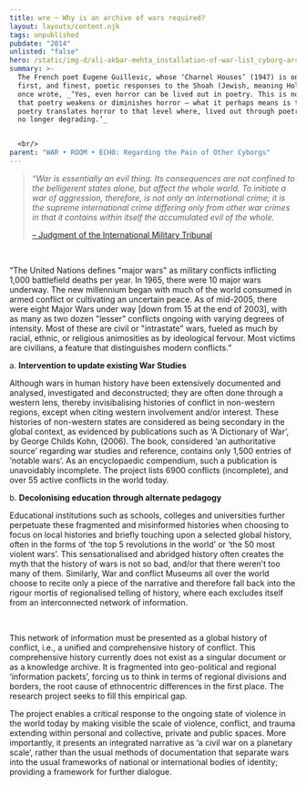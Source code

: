 ```yaml
---
title: wre ~ Why is an archive of wars required?
layout: layouts/content.njk
tags: unpublished
pubdate: "2014"
unlisted: "false"
hero: /static/img-d/ali-akbar-mehta_installation-of-war-list_cyborg-archive-war-room-echo_tifa-working-studios_2018.jpg
summary: >-
  The French poet Eugene Guillevic, whose ‘Charnel Houses’ (1947) is one of the
  first, and finest, poetic responses to the Shoah (Jewish, meaning Holocaust),
  once wrote, _‘Yes, even horror can be lived out in poetry. This is not to say
  that poetry weakens or diminishes horror – what it perhaps means is that
  poetry translates horror to that level where, lived out through poetry, it is
  no longer degrading.’_


  <br/>
parent: "WAR • ROOM • ECHO: Regarding the Pain of Other Cyborgs"
---
```

> *“War is essentially an evil thing. Its consequences are not confined to the belligerent states alone, but affect the whole world. To initiate a war of aggression, therefore, is not only an international crime; it is the supreme international crime differing only from other war crimes in that it contains within itself the accumulated evil of the whole.*
>
> [– Judgment of the International Military Tribunal](http://avalon.law.yale.edu/imt/judnazi.asp)

<br/>

“The United Nations defines "major wars" as military conflicts inflicting 1,000 battlefield deaths per year. In 1965, there were 10 major wars underway. The new millennium began with much of the world consumed in armed conflict or cultivating an uncertain peace. As of mid-2005, there were eight Major Wars under way \[down from 15 at the end of 2003], with as many as two dozen "lesser" conflicts ongoing with varying degrees of intensity. Most of these are civil or "intrastate" wars, fueled as much by racial, ethnic, or religious animosities as by ideological fervour. Most victims are civilians, a feature that distinguishes modern conflicts.”

a.	**Intervention to update existing War Studies**

Although wars in human history have been extensively documented and analysed, investigated and deconstructed; they are often done through a western lens, thereby invisibalising histories of conflict in non-western regions, except when citing western involvement and/or interest. These histories of non-western states are considered as being secondary in the global context, as evidenced by publications such as ‘A Dictionary of War’, by George Childs Kohn, (2006). The book, considered ‘an authoritative source’ regarding war studies and reference, contains only 1,500 entries of ‘notable wars’. As an encyclopaedic compendium, such a publication is unavoidably incomplete. The project lists 6900 conflicts (incomplete), and over 55 active conflicts in the world today.

b.	**Decolonising education through alternate pedagogy**

Educational institutions such as schools, colleges and universities further perpetuate these fragmented and misinformed histories when choosing to focus on local histories and briefly touching upon a selected global history, often in the forms of ‘the top 5 revolutions in the world’ or ‘the 50 most violent wars’. This sensationalised and abridged history often creates the myth that the history of wars is not so bad, and/or that there weren’t too many of them. Similarly, War and conflict Museums all over the world choose to recite only a piece of the narrative and therefore fall back into the rigour mortis of regionalised telling of history, where each excludes itself from an interconnected network of information.

<br/>

This network of information must be presented as a global history of conflict, i.e., a unified and comprehensive history of conflict. This comprehensive history currently does not exist as a singular document or as a knowledge archive. It is fragmented into geo-political and regional ‘information packets’, forcing us to think in terms of regional divisions and borders, the root cause of ethnocentric differences in the first place. The research project seeks to fill this empirical gap.

The project enables a critical response to the ongoing state of violence in the world today by making visible the scale of violence, conflict, and trauma extending within personal and collective, private and public spaces. More importantly, it presents an integrated narrative as ‘a civil war on a planetary scale’, rather than the usual methods of documentation that separate wars into the usual frameworks of national or international bodies of identity; providing a framework for further dialogue.
